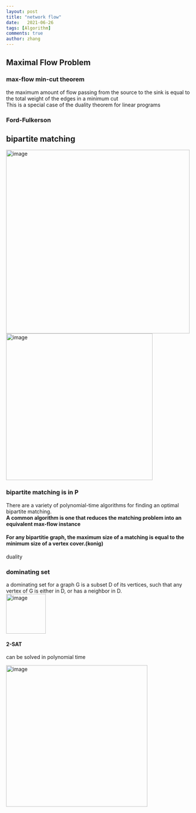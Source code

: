 ```yaml
---
layout: post
title: "network flow"
date:   2021-06-26
tags: [Algorithm]
comments: true
author: zhang
---
```


## Maximal Flow Problem

### max-flow min-cut theorem
the maximum amount of flow passing from the source to the sink is equal to the total weight of the edges in a minimum cut  
This is a special case of the duality theorem for linear programs   

### Ford-Fulkerson 

## bipartite matching 
<img width="500" alt="image" src="https://github.com/zhang-mickey/zhang-mickey.github.io/assets/145342600/a6fe0160-9351-47be-aba7-dd1270a354bb">  
<img width="399" alt="image" src="https://github.com/zhang-mickey/zhang-mickey.github.io/assets/145342600/be1215fb-b0dc-4097-a065-4c021e4ce2ef">  


### bipartite matching is in P
There are a variety of polynomial-time algorithms for finding an optimal bipartite matching.   
**A common algorithm is one that reduces the matching problem into an equivalent max-flow instance**  

#### For any bipartitie graph, the maximum size of a matching is equal to the minimum size of a vertex cover.(konig)  
duality

### dominating set
a dominating set for a graph G is a subset D of its vertices, such that any vertex of G is either in D, or has a neighbor in D.   
<img width="108" alt="image" src="https://github.com/zhang-mickey/zhang-mickey.github.io/assets/145342600/d78b23d8-460b-40b6-8aa9-fd3ed5a0320f">

#### 2-SAT
can be solved in polynomial time   

<img width="385" alt="image" src="https://github.com/zhang-mickey/zhang-mickey.github.io/assets/145342600/c75ee471-6d73-4a98-921a-e647975a149e">  
 
